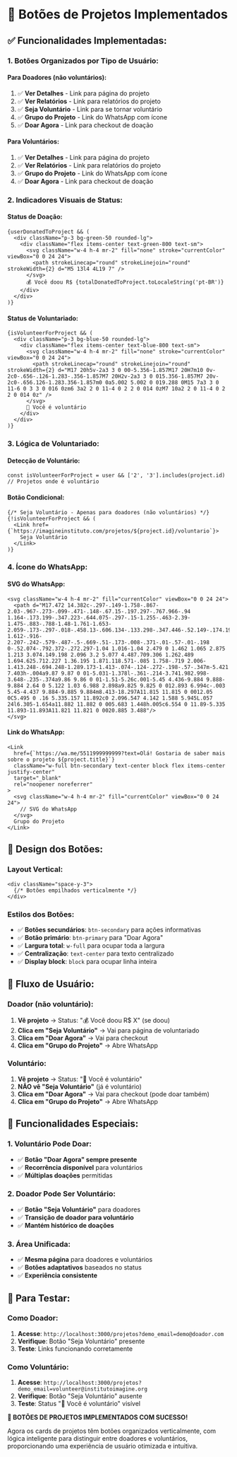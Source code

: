 # 🎯 Botões de Projetos Implementados

## ✅ **Funcionalidades Implementadas:**

### **1. Botões Organizados por Tipo de Usuário:**

#### **Para Doadores (não voluntários):**
1. ✅ **Ver Detalhes** - Link para página do projeto
2. ✅ **Ver Relatórios** - Link para relatórios do projeto  
3. ✅ **Seja Voluntário** - Link para se tornar voluntário
4. ✅ **Grupo do Projeto** - Link do WhatsApp com ícone
5. ✅ **Doar Agora** - Link para checkout de doação

#### **Para Voluntários:**
1. ✅ **Ver Detalhes** - Link para página do projeto
2. ✅ **Ver Relatórios** - Link para relatórios do projeto
3. ✅ **Grupo do Projeto** - Link do WhatsApp com ícone
4. ✅ **Doar Agora** - Link para checkout de doação

### **2. Indicadores Visuais de Status:**

#### **Status de Doação:**
```tsx
{userDonatedToProject && (
  <div className="p-3 bg-green-50 rounded-lg">
    <div className="flex items-center text-green-800 text-sm">
      <svg className="w-4 h-4 mr-2" fill="none" stroke="currentColor" viewBox="0 0 24 24">
        <path strokeLinecap="round" strokeLinejoin="round" strokeWidth={2} d="M5 13l4 4L19 7" />
      </svg>
      💰 Você doou R$ {totalDonatedToProject.toLocaleString('pt-BR')}
    </div>
  </div>
)}
```

#### **Status de Voluntariado:**
```tsx
{isVolunteerForProject && (
  <div className="p-3 bg-blue-50 rounded-lg">
    <div className="flex items-center text-blue-800 text-sm">
      <svg className="w-4 h-4 mr-2" fill="none" stroke="currentColor" viewBox="0 0 24 24">
        <path strokeLinecap="round" strokeLinejoin="round" strokeWidth={2} d="M17 20h5v-2a3 3 0 00-5.356-1.857M17 20H7m10 0v-2c0-.656-.126-1.283-.356-1.857M7 20H2v-2a3 3 0 015.356-1.857M7 20v-2c0-.656.126-1.283.356-1.857m0 0a5.002 5.002 0 019.288 0M15 7a3 3 0 11-6 0 3 3 0 016 0zm6 3a2 2 0 11-4 0 2 2 0 014 0zM7 10a2 2 0 11-4 0 2 2 0 014 0z" />
      </svg>
      🤝 Você é voluntário
    </div>
  </div>
)}
```

### **3. Lógica de Voluntariado:**

#### **Detecção de Voluntário:**
```tsx
const isVolunteerForProject = user && ['2', '3'].includes(project.id) // Projetos onde é voluntário
```

#### **Botão Condicional:**
```tsx
{/* Seja Voluntário - Apenas para doadores (não voluntários) */}
{!isVolunteerForProject && (
  <Link href={`https://imagineinstituto.com/projetos/${project.id}/voluntario`}>
    Seja Voluntário
  </Link>
)}
```

### **4. Ícone do WhatsApp:**

#### **SVG do WhatsApp:**
```tsx
<svg className="w-4 h-4 mr-2" fill="currentColor" viewBox="0 0 24 24">
  <path d="M17.472 14.382c-.297-.149-1.758-.867-2.03-.967-.273-.099-.471-.148-.67.15-.197.297-.767.966-.94 1.164-.173.199-.347.223-.644.075-.297-.15-1.255-.463-2.39-1.475-.883-.788-1.48-1.761-1.653-2.059-.173-.297-.018-.458.13-.606.134-.133.298-.347.446-.52.149-.174.198-.298.298-.497.099-.198.05-.371-.025-.52-.075-.149-.669-1.612-.916-2.207-.242-.579-.487-.5-.669-.51-.173-.008-.371-.01-.57-.01-.198 0-.52.074-.792.372-.272.297-1.04 1.016-1.04 2.479 0 1.462 1.065 2.875 1.213 3.074.149.198 2.096 3.2 5.077 4.487.709.306 1.262.489 1.694.625.712.227 1.36.195 1.871.118.571-.085 1.758-.719 2.006-1.413.248-.694.248-1.289.173-1.413-.074-.124-.272-.198-.57-.347m-5.421 7.403h-.004a9.87 9.87 0 01-5.031-1.378l-.361-.214-3.741.982.998-3.648-.235-.374a9.86 9.86 0 01-1.51-5.26c.001-5.45 4.436-9.884 9.888-9.884 2.64 0 5.122 1.03 6.988 2.898a9.825 9.825 0 012.893 6.994c-.003 5.45-4.437 9.884-9.885 9.884m8.413-18.297A11.815 11.815 0 0012.05 0C5.495 0 .16 5.335.157 11.892c0 2.096.547 4.142 1.588 5.945L.057 24l6.305-1.654a11.882 11.882 0 005.683 1.448h.005c6.554 0 11.89-5.335 11.893-11.893A11.821 11.821 0 0020.885 3.488"/>
</svg>
```

#### **Link do WhatsApp:**
```tsx
<Link
  href={`https://wa.me/5511999999999?text=Olá! Gostaria de saber mais sobre o projeto ${project.title}`}
  className="w-full btn-secondary text-center block flex items-center justify-center"
  target="_blank"
  rel="noopener noreferrer"
>
  <svg className="w-4 h-4 mr-2" fill="currentColor" viewBox="0 0 24 24">
    // SVG do WhatsApp
  </svg>
  Grupo do Projeto
</Link>
```

## 🎨 **Design dos Botões:**

### **Layout Vertical:**
```tsx
<div className="space-y-3">
  {/* Botões empilhados verticalmente */}
</div>
```

### **Estilos dos Botões:**
- ✅ **Botões secundários**: `btn-secondary` para ações informativas
- ✅ **Botão primário**: `btn-primary` para "Doar Agora"
- ✅ **Largura total**: `w-full` para ocupar toda a largura
- ✅ **Centralização**: `text-center` para texto centralizado
- ✅ **Display block**: `block` para ocupar linha inteira

## 🔄 **Fluxo de Usuário:**

### **Doador (não voluntário):**
1. **Vê projeto** → Status: "💰 Você doou R$ X" (se doou)
2. **Clica em "Seja Voluntário"** → Vai para página de voluntariado
3. **Clica em "Doar Agora"** → Vai para checkout
4. **Clica em "Grupo do Projeto"** → Abre WhatsApp

### **Voluntário:**
1. **Vê projeto** → Status: "🤝 Você é voluntário"
2. **NÃO vê "Seja Voluntário"** (já é voluntário)
3. **Clica em "Doar Agora"** → Vai para checkout (pode doar também)
4. **Clica em "Grupo do Projeto"** → Abre WhatsApp

## 📱 **Funcionalidades Especiais:**

### **1. Voluntário Pode Doar:**
- ✅ **Botão "Doar Agora" sempre presente**
- ✅ **Recorrência disponível** para voluntários
- ✅ **Múltiplas doações** permitidas

### **2. Doador Pode Ser Voluntário:**
- ✅ **Botão "Seja Voluntário"** para doadores
- ✅ **Transição de doador para voluntário**
- ✅ **Mantém histórico de doações**

### **3. Área Unificada:**
- ✅ **Mesma página** para doadores e voluntários
- ✅ **Botões adaptativos** baseados no status
- ✅ **Experiência consistente**

## 🚀 **Para Testar:**

### **Como Doador:**
1. **Acesse**: `http://localhost:3000/projetos?demo_email=demo@doador.com`
2. **Verifique**: Botão "Seja Voluntário" presente
3. **Teste**: Links funcionando corretamente

### **Como Voluntário:**
1. **Acesse**: `http://localhost:3000/projetos?demo_email=volunteer@institutoimagine.org`
2. **Verifique**: Botão "Seja Voluntário" ausente
3. **Teste**: Status "🤝 Você é voluntário" visível

**🎉 BOTÕES DE PROJETOS IMPLEMENTADOS COM SUCESSO!**

Agora os cards de projetos têm botões organizados verticalmente, com lógica inteligente para distinguir entre doadores e voluntários, proporcionando uma experiência de usuário otimizada e intuitiva.


